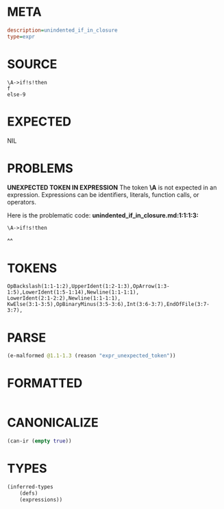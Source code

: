 # META
~~~ini
description=unindented_if_in_closure
type=expr
~~~
# SOURCE
~~~roc
\A->if!s!then
f
else-9
~~~
# EXPECTED
NIL
# PROBLEMS
**UNEXPECTED TOKEN IN EXPRESSION**
The token **\A** is not expected in an expression.
Expressions can be identifiers, literals, function calls, or operators.

Here is the problematic code:
**unindented_if_in_closure.md:1:1:1:3:**
```roc
\A->if!s!then
```
^^


# TOKENS
~~~zig
OpBackslash(1:1-1:2),UpperIdent(1:2-1:3),OpArrow(1:3-1:5),LowerIdent(1:5-1:14),Newline(1:1-1:1),
LowerIdent(2:1-2:2),Newline(1:1-1:1),
KwElse(3:1-3:5),OpBinaryMinus(3:5-3:6),Int(3:6-3:7),EndOfFile(3:7-3:7),
~~~
# PARSE
~~~clojure
(e-malformed @1.1-1.3 (reason "expr_unexpected_token"))
~~~
# FORMATTED
~~~roc

~~~
# CANONICALIZE
~~~clojure
(can-ir (empty true))
~~~
# TYPES
~~~clojure
(inferred-types
	(defs)
	(expressions))
~~~
